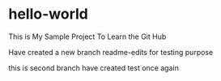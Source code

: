# hello-world
This is My Sample Project 
To Learn the Git Hub

Have created a new branch readme-edits for testing purpose

this is second branch have created  test once again 
